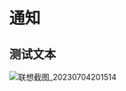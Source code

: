 # 通知 
## 测试文本
![联想截图_20230704201514](https://github.com/heepengpeng/imgfolder/assets/122354463/3a15ec8b-9c96-4582-877e-e843ea3dcffd)
